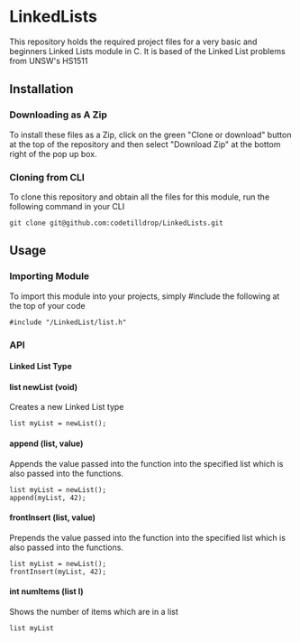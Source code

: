 # LinkedLists

This repository holds the required project files for a very basic and beginners Linked Lists module in C. It is based of the Linked List problems from UNSW's HS1511

## Installation

### Downloading as A Zip

To install these files as a Zip, click on the green "Clone or download" button at the top of the repository and then select "Download Zip" at the bottom right of the pop up box. 

### Cloning from CLI

To clone this repository and obtain all the files for this module, run the following command in your CLI

```
git clone git@github.com:codetilldrop/LinkedLists.git
```

## Usage
### Importing Module

To import this module into your projects, simply #include the following at the top of 
your code

```
#include "/LinkedList/list.h"
```

### API
#### Linked List Type
#### list newList (void)

Creates a new Linked List type

```
list myList = newList();
```

#### append (list, value)

Appends the value passed into the function into the specified list which is also passed into the functions.

```
list myList = newList();
append(myList, 42);
```

#### frontInsert (list, value)

Prepends the value passed into the function into the specified list which is also passed into the functions.

```
list myList = newList();
frontInsert(myList, 42);
```

#### int numItems (list l)

Shows the number of items which are in a list

```
list myList

